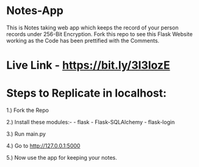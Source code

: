 # Notes-App
This is Notes taking web app which keeps the record of your person records under 256-Bit Encryption.
Fork this repo to see this Flask Website working as the Code has been prettified with the Comments.

# Live Link - https://bit.ly/3I3lozE
# Steps to Replicate in localhost:
1.) Fork the Repo

2.) Install these modules:- 
    - flask
    - Flask-SQLAlchemy
    - flask-login
    
3.) Run main.py 

4.) Go to http://127.0.0.1:5000

5.) Now use the app for keeping your notes.
